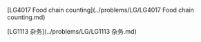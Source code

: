[LG4017 Food chain counting](../problems/LG/LG4017 Food chain counting.md)

[LG1113 杂务](../problems/LG/LG1113 杂务.md)

